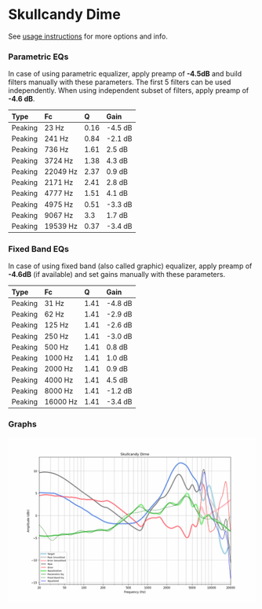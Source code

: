 # Skullcandy Dime
See [usage instructions](https://github.com/jaakkopasanen/AutoEq#usage) for more options and info.

### Parametric EQs
In case of using parametric equalizer, apply preamp of **-4.5dB** and build filters manually
with these parameters. The first 5 filters can be used independently.
When using independent subset of filters, apply preamp of **-4.6 dB**.

| Type    | Fc       |    Q | Gain    |
|:--------|:---------|:-----|:--------|
| Peaking | 23 Hz    | 0.16 | -4.5 dB |
| Peaking | 241 Hz   | 0.84 | -2.1 dB |
| Peaking | 736 Hz   | 1.61 | 2.5 dB  |
| Peaking | 3724 Hz  | 1.38 | 4.3 dB  |
| Peaking | 22049 Hz | 2.37 | 0.9 dB  |
| Peaking | 2171 Hz  | 2.41 | 2.8 dB  |
| Peaking | 4777 Hz  | 1.51 | 4.1 dB  |
| Peaking | 4975 Hz  | 0.51 | -3.3 dB |
| Peaking | 9067 Hz  | 3.3  | 1.7 dB  |
| Peaking | 19539 Hz | 0.37 | -3.4 dB |

### Fixed Band EQs
In case of using fixed band (also called graphic) equalizer, apply preamp of **-4.6dB**
(if available) and set gains manually with these parameters.

| Type    | Fc       |    Q | Gain    |
|:--------|:---------|:-----|:--------|
| Peaking | 31 Hz    | 1.41 | -4.8 dB |
| Peaking | 62 Hz    | 1.41 | -2.9 dB |
| Peaking | 125 Hz   | 1.41 | -2.6 dB |
| Peaking | 250 Hz   | 1.41 | -3.0 dB |
| Peaking | 500 Hz   | 1.41 | 0.8 dB  |
| Peaking | 1000 Hz  | 1.41 | 1.0 dB  |
| Peaking | 2000 Hz  | 1.41 | 0.9 dB  |
| Peaking | 4000 Hz  | 1.41 | 4.5 dB  |
| Peaking | 8000 Hz  | 1.41 | -1.2 dB |
| Peaking | 16000 Hz | 1.41 | -3.4 dB |

### Graphs
![](./Skullcandy%20Dime.png)